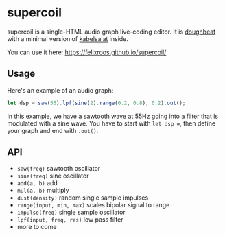 # supercoil

supercoil is a single-HTML audio graph live-coding editor. It is [doughbeat](https://github.com/felixroos/doughbeat) with a minimal version of [kabelsalat](https://kabel.salat.dev) inside.

You can use it here: <https://felixroos.github.io/supercoil/>

## Usage

Here's an example of an audio graph:

```js
let dsp = saw(55).lpf(sine(2).range(0.2, 0.8), 0.2).out();
```

In this example, we have a sawtooth wave at 55Hz going into a filter that is modulated with a sine wave.
You have to start with `let dsp =`, then define your graph and end with `.out()`.

## API

- `saw(freq)` sawtooth oscillator
- `sine(freq)` sine oscillator
- `add(a, b)` add
- `mul(a, b)` multiply
- `dust(density)` random single sample impulses
- `range(input, min, max)` scales bipolar signal to range
- `impulse(freq)` single sample oscillator
- `lpf(input, freq, res)` low pass filter
- more to come
